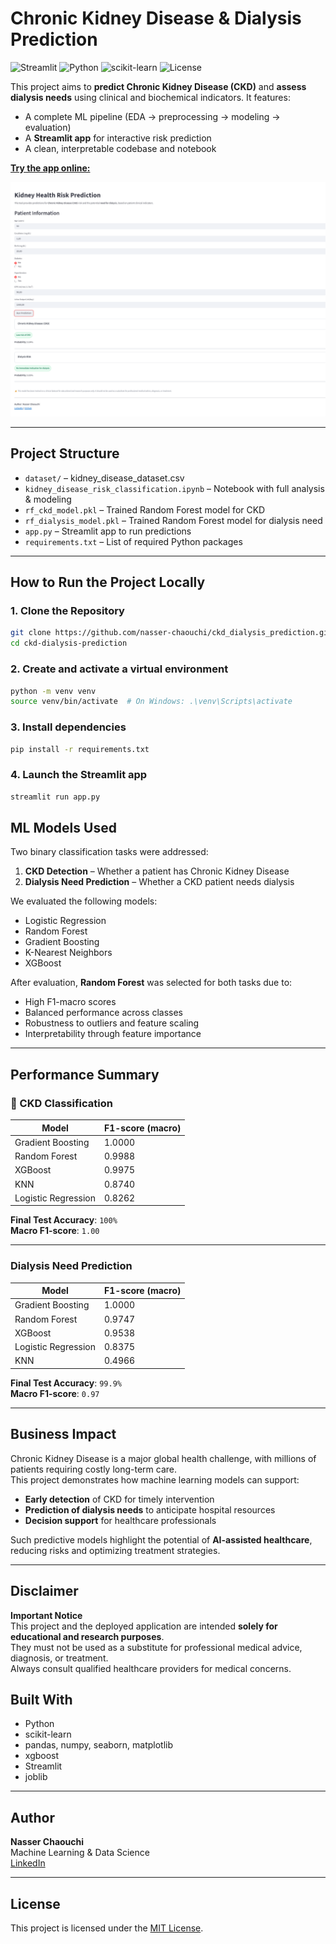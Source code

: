 # Chronic Kidney Disease & Dialysis Prediction

![Streamlit](https://img.shields.io/badge/Streamlit-Enabled-red?logo=streamlit)
![Python](https://img.shields.io/badge/Python-3.9+-blue?logo=python)
![scikit-learn](https://img.shields.io/badge/ML-sklearn-yellow)
![License](https://img.shields.io/badge/License-MIT-green)

This project aims to **predict Chronic Kidney Disease (CKD)** and **assess dialysis needs** using clinical and biochemical indicators. It features:

- A complete ML pipeline (EDA → preprocessing → modeling → evaluation)
- A **Streamlit app** for interactive risk prediction
- A clean, interpretable codebase and notebook

[**Try the app online:**](https://kidneydiseaserisk-ztfzun65jllcekaongmccj.streamlit.app/)

![Streamlit Interface](images/Interface_Screenshot.png)


---

## Project Structure

- `dataset/` – kidney_disease_dataset.csv
- `kidney_disease_risk_classification.ipynb` – Notebook with full analysis & modeling
- `rf_ckd_model.pkl` – Trained Random Forest model for CKD
- `rf_dialysis_model.pkl` – Trained Random Forest model for dialysis need
- `app.py` – Streamlit app to run predictions
- `requirements.txt` – List of required Python packages

---

## How to Run the Project Locally

### 1. Clone the Repository

```bash
git clone https://github.com/nasser-chaouchi/ckd_dialysis_prediction.git
cd ckd-dialysis-prediction
```

### 2. Create and activate a virtual environment

```bash
python -m venv venv
source venv/bin/activate  # On Windows: .\venv\Scripts\activate
```

### 3. Install dependencies

```bash
pip install -r requirements.txt
```

### 4. Launch the Streamlit app

```bash
streamlit run app.py
```


## ML Models Used

Two binary classification tasks were addressed:

1. **CKD Detection** – Whether a patient has Chronic Kidney Disease  
2. **Dialysis Need Prediction** – Whether a CKD patient needs dialysis

We evaluated the following models:

- Logistic Regression  
- Random Forest 
- Gradient Boosting  
- K-Nearest Neighbors  
- XGBoost  

After evaluation, **Random Forest** was selected for both tasks due to:

- High F1-macro scores  
- Balanced performance across classes  
- Robustness to outliers and feature scaling  
- Interpretability through feature importance  

---

## Performance Summary

### 🔹 CKD Classification

| Model                | F1-score (macro) |
|----------------------|------------------|
| Gradient Boosting    | 1.0000           |
| Random Forest        | 0.9988           |
| XGBoost              | 0.9975           |
| KNN                  | 0.8740           |
| Logistic Regression  | 0.8262           |

**Final Test Accuracy**: `100%`  
**Macro F1-score**: `1.00`

---

### Dialysis Need Prediction

| Model                | F1-score (macro) |
|----------------------|------------------|
| Gradient Boosting    | 1.0000           |
| Random Forest        | 0.9747           |
| XGBoost              | 0.9538           |
| Logistic Regression  | 0.8375           |
| KNN                  | 0.4966           |

**Final Test Accuracy**: `99.9%`  
**Macro F1-score**: `0.97`

---


## Business Impact

Chronic Kidney Disease is a major global health challenge, with millions of patients requiring costly long-term care.  
This project demonstrates how machine learning models can support:

- **Early detection** of CKD for timely intervention  
- **Prediction of dialysis needs** to anticipate hospital resources  
- **Decision support** for healthcare professionals  

Such predictive models highlight the potential of **AI-assisted healthcare**, reducing risks and optimizing treatment strategies.

---

## Disclaimer

**Important Notice**  
This project and the deployed application are intended **solely for educational and research purposes**.  
They must not be used as a substitute for professional medical advice, diagnosis, or treatment.  
Always consult qualified healthcare providers for medical concerns.


## Built With

- Python  
- scikit-learn  
- pandas, numpy, seaborn, matplotlib  
- xgboost  
- Streamlit  
- joblib  

---

## Author

**Nasser Chaouchi**  
Machine Learning & Data Science  
[LinkedIn](https://www.linkedin.com/in/nasser-chaouchi/)

---

## License

This project is licensed under the [MIT License](LICENSE).

